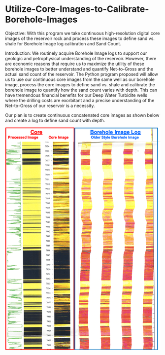 # Utilize-Core-Images-to-Calibrate-Borehole-Images

Objective:
With this program we take continuous high-resolution digital core images of the reservoir rock and process these images to define sand vs. shale for Borehole Image log calibration and Sand Count.

Introduction:
We routinely acquire Borehole Image logs to support our geologic and petrophysical understanding of the reservoir. However, there are economic reasons that require us to maximize the utility of these borehole images to better understand and quantify Net-to-Gross and the actual sand count of the reservoir. The Python program proposed will allow us to use our continuous core images from the same well as our borehole image, process the core images to define sand vs. shale and calibrate the borehole image to quantify how the sand count varies with depth. This can have tremendous financial benefits for our Deep Water Turbidite wells where the drilling costs are exorbitant and a precise understanding of the Net-to-Gross of our reservoir is a necessity. 

Our plan is to create continuous concatenated core images as shown below and create a log to define sand count with depth. 

![Core_Image](Core_FMS.png)

